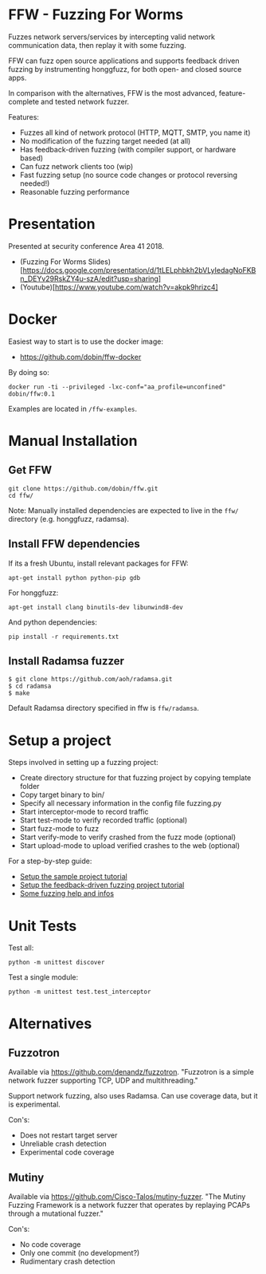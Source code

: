 # FFW - Fuzzing For Worms

Fuzzes network servers/services by intercepting valid network
communication data, then replay it with some fuzzing.

FFW can fuzz open source applications and supports feedback driven fuzzing
by instrumenting honggfuzz, for both open- and closed source apps.

In comparison with the alternatives, FFW is the most advanced,
feature-complete and tested network fuzzer.

Features:
* Fuzzes all kind of network protocol (HTTP, MQTT, SMTP, you name it)
* No modification of the fuzzing target needed (at all)
* Has feedback-driven fuzzing (with compiler support, or hardware based)
* Can fuzz network clients too (wip)
* Fast fuzzing setup (no source code changes or protocol reversing needed!)
* Reasonable fuzzing performance

# Presentation 

Presented at security conference Area 41 2018. 
* (Fuzzing For Worms Slides)[https://docs.google.com/presentation/d/1tLELphbkh2bVLyIedagNoFKBn_DEYv29RskZY4u-szA/edit?usp=sharing]
* (Youtube)[https://www.youtube.com/watch?v=akpk9hrizc4]


# Docker

Easiest way to start is to use the docker image:
* https://github.com/dobin/ffw-docker

By doing so:
```
docker run -ti --privileged -lxc-conf="aa_profile=unconfined" dobin/ffw:0.1
```

Examples are located in `/ffw-examples`.


# Manual Installation

## Get FFW

```
git clone https://github.com/dobin/ffw.git
cd ffw/
```

Note: Manually installed dependencies are expected to live in
the `ffw/` directory (e.g. honggfuzz, radamsa).


## Install FFW dependencies

If its a fresh Ubuntu, install relevant packages for FFW:
```
apt-get install python python-pip gdb
```

For honggfuzz:
```
apt-get install clang binutils-dev libunwind8-dev
```

And python dependencies:
```
pip install -r requirements.txt
```

## Install Radamsa fuzzer

```
$ git clone https://github.com/aoh/radamsa.git
$ cd radamsa
$ make
```

Default Radamsa directory specified in ffw is `ffw/radamsa`.

# Setup a project

Steps involved in setting up a fuzzing project:

* Create directory structure for that fuzzing project by copying template folder
* Copy target binary to bin/
* Specify all necessary information in the config file fuzzing.py
* Start interceptor-mode to record traffic
* Start test-mode to verify recorded traffic (optional)
* Start fuzz-mode to fuzz
* Start verify-mode to verify crashed from the fuzz mode (optional)
* Start upload-mode to upload verified crashes to the web (optional)


For a step-by-step guide:
* [Setup the sample project tutorial](https://github.com/dobin/ffw/blob/master/docs/tutorial-sample-project.md)
* [Setup the feedback-driven fuzzing project tutorial](https://github.com/dobin/ffw/blob/master/docs/tutorial-honggmode.md)
* [Some fuzzing help and infos](https://github.com/dobin/ffw/blob/master/docs/notes.md)


# Unit Tests

Test all:

```
python -m unittest discover
```

Test a single module:
```
python -m unittest test.test_interceptor
```

# Alternatives

## Fuzzotron

Available via https://github.com/denandz/fuzzotron. "Fuzzotron is a simple network fuzzer supporting TCP, UDP and multithreading."

Support network fuzzing, also uses Radamsa. Can use coverage data, but it is experimental.

Con's:
* Does not restart target server
* Unreliable crash detection
* Experimental code coverage

## Mutiny

Available via https://github.com/Cisco-Talos/mutiny-fuzzer. "The Mutiny Fuzzing Framework is a network fuzzer that operates by replaying PCAPs through a mutational fuzzer."

Con's:
* No code coverage
* Only one commit (no development?)
* Rudimentary crash detection
